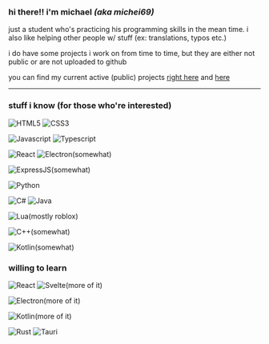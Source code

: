### hi there!! i'm **michael** *(aka michei69)*
just a student who's practicing his programming skills in the mean time. i also like helping other people w/ stuff (ex: translations, typos etc.)

i do have some projects i work on from time to time, but they are either not public or are not uploaded to github

you can find my current active (public) projects [right here](https://github.com/michei69/smule-desktop/) and [here](https://github.com/michei69/SmuleXposed)

---

### stuff i know (for those who're interested)
![HTML5](https://img.shields.io/static/v1?label=&message=HTML&logo=html5&color=e34f26&logoColor=ffffff&style=flat-square)
![CSS3](https://img.shields.io/static/v1?label=&message=CSS&logo=css3&color=1572b6&logoColor=ffffff&style=flat-square)

![Javascript](https://img.shields.io/static/v1?label=&message=Javascript&logo=javascript&color=eeee00&logoColor=ffffff&style=flat-square)
![Typescript](https://img.shields.io/static/v1?label=&message=Typescript&logo=typescript&color=0099dd&logoColor=ffffff&style=flat-square)

![React](https://img.shields.io/static/v1?label=&message=React&logo=react&color=2266cc&logoColor=ffffff&style=flat-square)
![Electron](https://img.shields.io/static/v1?label=&message=Electron&logo=electron&color=47848f&logoColor=ffffff&style=flat-square)(somewhat)

![ExpressJS](https://img.shields.io/static/v1?label=&message=ExpressJS&logo=express&color=444&logoColor=ffffff&style=flat-square)(somewhat)

![Python](https://img.shields.io/static/v1?label=&message=Python&logo=python&color=3c78a9&logoColor=ffffff&style=flat-square)

![C#](https://img.shields.io/static/v1?label=&message=C%23&logo=dotnet&color=5555dd&logoColor=ffffff&style=flat-square)
![Java](https://img.shields.io/static/v1?label=&message=Java&logo=openjdk&color=d56a20&logoColor=ffffff&style=flat-square)

![Lua](https://img.shields.io/static/v1?label=&message=Lua&logo=lua&color=00a1ff&logoColor=ffffff&style=flat-square)(mostly roblox)

![C++](https://img.shields.io/static/v1?label=&message=C%2b%2b&logo=cplusplus&color=226600&logoColor=ffffff&style=flat-square)(somewhat)

![Kotlin](https://img.shields.io/static/v1?label=&message=Kotlin&logo=kotlin&color=f18133&logoColor=ffffff&style=flat-square)(somewhat)


### willing to learn

![React](https://img.shields.io/static/v1?label=&message=React&logo=react&color=2266cc&logoColor=ffffff&style=flat-square)
![Svelte](https://img.shields.io/static/v1?label=&message=Svelte&logo=svelte&color=f1413d&logoColor=ffffff&style=flat-square)(more of it)

![Electron](https://img.shields.io/static/v1?label=&message=Electron&logo=electron&color=47848f&logoColor=ffffff&style=flat-square)(more of it)

![Kotlin](https://img.shields.io/static/v1?label=&message=Kotlin&logo=kotlin&color=f18133&logoColor=ffffff&style=flat-square)(more of it)

![Rust](https://img.shields.io/static/v1?label=&message=Rust&logo=rust&color=000&logoColor=ffffff&style=flat-square)
![Tauri](https://img.shields.io/static/v1?label=&message=Tauri&logo=tauri&color=24c8db&logoColor=ffffff&style=flat-square)
